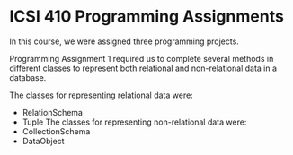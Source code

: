# ICSI 410 Programming Assignments

In this course, we were assigned three programming projects.

Programming Assignment 1 required us to complete several methods in different classes to represent both relational and non-relational data in a database.

The classes for representing relational data were:
- RelationSchema
- Tuple
The classes for representing non-relational data were:
- CollectionSchema
- DataObject
